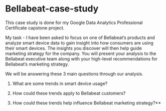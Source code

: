 # Bellabeat-case-study

This case study is done for my Google Data Analytics Professional Certificate capstone project. 

My task - I have been asked to focus on one of Bellabeat’s products and analyze smart device data to gain insight into how consumers are using their smart devices. The insights you discover will then help guide marketing strategy for the company. You will present your analysis to the Bellabeat executive team along with your high-level recommendations for Bellabeat’s marketing strategy.

We will be answering these 3 main questions through our analysis.

1. What are some trends in smart device usage?

2. How could these trends apply to Bellabeat customers?

3. How could these trends help influence Bellabeat marketing strategy?**
